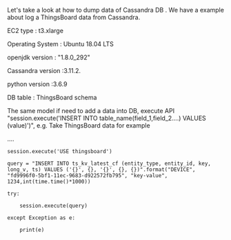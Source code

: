 Let's take a look at how to dump data of Cassandra DB . We have a example about log a ThingsBoard data from Cassandra.

EC2 type : t3.xlarge

Operating System : Ubuntu 18.04 LTS

openjdk version : "1.8.0_292"

Cassandra version :3.11.2.

python version :3.6.9

DB table : ThingsBoard schema

The same model if need to add a data into DB, execute API "session.execute('INSERT INTO table_name(field_1,field_2....) VALUES (value)')",
e.g. 
Take ThingsBoard data for example


....


    session.execute('USE thingsboard')

    query = "INSERT INTO ts_kv_latest_cf (entity_type, entity_id, key, long_v, ts) VALUES ('{}', {}, '{}', {}, {})".format("DEVICE", "fd9996f0-5bf1-11ec-9683-d922572fb795", "key-value", 1234,int(time.time()*1000))
    
    try:
    
        session.execute(query)
        
    except Exception as e:
    
        print(e)

